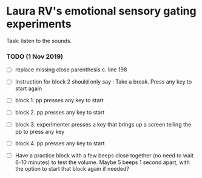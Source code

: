 # Laura RV's emotional sensory gating experiments
Task: listen to the sounds.

### TODO (1 Nov 2019)
- [ ] replace missing close parenthesis c. line 198
- [ ] Instruction for block 2 should only say : Take a break. Press any key to start again
- [ ] block 1. pp presses any key to start
- [ ] block 2. pp presses any key to start
- [ ] block 3. experimenter presses a key that brings up a screen telling the pp to press any key
- [ ] block 4. pp presses any key to start
- [ ] Have a practice block with a few beeps close together (no need to wait 6-10 minutes) to test the volume. Maybe 5 beeps 1 second apart, with the option to start that block again if needed?


